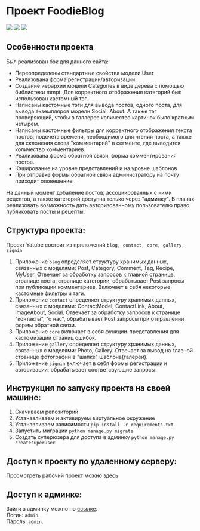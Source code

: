 # Проект FoodieBlog
[![](https://img.shields.io/pypi/pyversions/Django.svg)](https://python.org/downloads/)
[![](https://img.shields.io/badge/django-2.0%20%7C%202.1%20%7C%202.2-success.svg)](https://djangoproject.com/)
[![](https://img.shields.io/apm/l/vim-mode.svg)](https://choosealicense.com/licenses/mit/)

## Особенности проекта
Был реализован бэк для данного сайта:
- Переопределены стандартные свойства модели User
- Реализована форма регистрации/авторизации
- Создание иерархии модели Categories в виде дерева с помощью библиотеки mmpt. Для корректного отображения категорий был использован кастомный тэг.
- Написаны кастомные тэги для вывода постов, одного поста, для вывода экземпляров модели Social, About. А также тэг проверяющий, чтобы в галлерее количество картинок было кратным четырем.
- Написаны кастомные фильтры для корректного отображения текста постов, подсчета времени, необходимого для чтения поста, а также для склонения слова "комментарий" в сегменте, где выводится количество комментариев.
- Реализована форма обратной связи, форма комментирования постов.
- Кэширование на уровне представлений и на уровне шаблонов
- При отправке формы обратной связи администратору на почту приходит оповещение.

На данный момент добаление постов, ассоциированных с ними рецептов, а также категорий доступна только через "админку". В планах реализовать возможность дать авторизованному пользователю право публиковать посты и рецепты.

## Структура проекта:
Проект Yatube состоит из приложений `blog, contact, core, gallery, signin`
1. Приложение `blog` определяет структуру хранимых данных, связанных с моделями: Post, Category, Comment, Tag, Recipe, MyUser. Отвечает за обработку запросов к главной странице, странице поста, странице категории, обрабатывает Post запросы при публикации комментариев. Включает в себя некоторые кастомные фильтры и тэги.
2. Приложение `contact` определяет структуру хранимых данных, связанных с моделями: ContactModel, ContactLink, About, ImageAbout, Social. Отвечает за обработку запросов к странице "контакты", "о нас", обрабатывает Post запросы при отправлении формы обратной связи. 
3. Приложение `core` включает в себя функции-представления для кастомизации страниц ошибок.
4. Приложение `gallery` определяет структуру хранимых данных, связанных с моделями: Photo, Gallery. Отвечает за вывод на главной странице фотографий в "шапке" шаблона(галереи).
5. Приложение `signin` включает в себя формы регистрации и авторизации, обрабатывает соответсвующие запросы.

## Инструкция по запуску проекта на своей машине:
1. Скачиваем репозиторий
2. Устанавливаем и активируем виртуальное окружение  
3. Устанавливаем зависимости `pip install -r requirements.txt`  
4. Запустить миграции `python manage.py migrate`  
5. Создать суперюзера для доступа в админку `python manage.py createsuperuser`

## Доступ к проекту по удаленному серверу:
Просмотреть рабочий проект можно [здесь](http://akroshko.pythonanywhere.com/)

## Доступ к админке:
Зайти в админку можно по [ссылке](http://akroshko.pythonanywhere.com/admin).<br>
Логин: `admin`.<br>
Пароль: `admin`.
